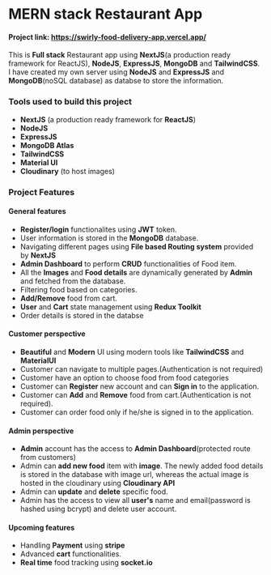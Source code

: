 # **MERN stack Restaurant App**

#### Project link: https://swirly-food-delivery-app.vercel.app/

This is **Full stack** Restaurant app using **NextJS**(a production ready framework for ReactJS), **NodeJS**, **ExpressJS**, **MongoDB** and **TailwindCSS**.
I have created my own server using **NodeJS** and **ExpressJS** and **MongoDB**(noSQL database) as databse to store the information.

### Tools used to build this project
- **NextJS** (a production ready framework for **ReactJS**)
- **NodeJS**
- **ExpressJS**
- **MongoDB Atlas**
- **TailwindCSS**
- **Material UI**
- **Cloudinary** (to host images)

### Project Features
#### General features
- **Register/login** functionalites using **JWT** token.
- User information is stored in the **MongoDB** database.
- Navigating different pages using **File based Routing system** provided by **NextJS**
- **Admin Dashboard** to perform **CRUD** functionalities of Food item.
- All the **Images** and **Food details** are dynamically generated by **Admin** and fetched from the database.
- Filtering food based on categories.
- **Add/Remove** food from cart.
- **User** and **Cart** state management using **Redux Toolkit**
- Order details is stored in the databse


#### Customer perspective
-  **Beautiful** and **Modern** UI using modern tools like  **TailwindCSS** and **MaterialUI**
- Customer can navigate to multiple pages.(Authentication is not required) 
- Customer have an option to choose food from food categories
- Customer can **Register** new account and can **Sign in** to the application.
- Customer can **Add** and **Remove** food from cart.(Authentication is not required).
- Customer can order food only if he/she is signed in to the application.

#### Admin perspective
-  **Admin** account has the access to **Admin Dashboard**(protected route from customers)
- Admin can **add new food** item with **image**. The newly added food details is stored in the database with image url, whereas the actual image is hosted in the cloudinary using **Cloudinary API**
- Admin can **update**  and **delete** specific food.
- Admin has the access to  view all **user's** name and email(password is hashed using bcrypt) and delete user account.

#### Upcoming features
- Handling **Payment** using **stripe**
- Advanced **cart** functionalities.
- **Real time** food tracking using **socket.io**



